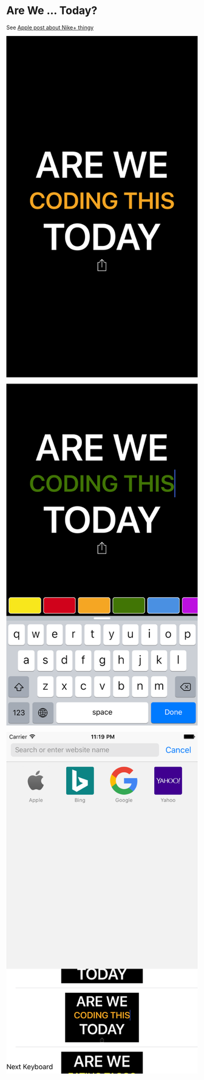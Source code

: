 # Are We ... Today?

See [Apple post about Nike+ thingy](https://techcrunch.com/2016/09/07/apple-and-nike-teamed-up-to-make-a-nike-special-edition-watch-series-2/)

![Alt text](/screenshots/screenshot-01.png?raw=true)

![Alt text](/screenshots/screenshot-02.png?raw=true)

![Alt text](/screenshots/screenshot-03.png?raw=true)
